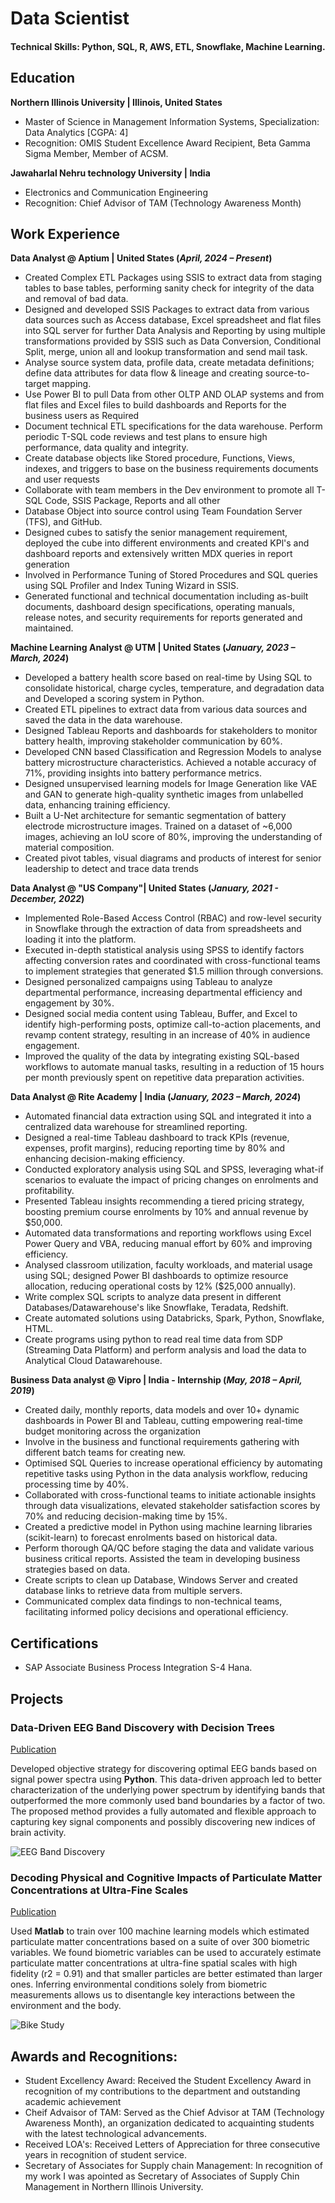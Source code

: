 # Data Scientist

#### Technical Skills: Python, SQL, R, AWS, ETL, Snowflake, Machine Learning.

## Education
**Northern Illinois University | Illinois, United States**
- Master of Science in Management Information Systems, Specialization: Data Analytics [CGPA: 4]
- Recognition: OMIS Student Excellence Award Recipient, Beta Gamma Sigma Member, Member of ACSM.

**Jawaharlal Nehru technology University | India**
- Electronics and Communication Engineering
- Recognition: Chief Advisor of TAM (Technology Awareness Month) 

## Work Experience
**Data Analyst @ Aptium | United States (_April, 2024 – Present_)**									
- Created Complex ETL Packages using SSIS to extract data from staging tables to base tables, performing sanity check for integrity of the data and removal of bad data.
- Designed and developed SSIS Packages to extract data from various data sources such as Access database, Excel spreadsheet and flat files into SQL server for further Data Analysis and Reporting by using multiple transformations provided by SSIS such as Data Conversion, Conditional Split, merge, union all and lookup transformation and send mail task.
- Analyse source system data, profile data, create metadata definitions; define data attributes for data flow & lineage and creating source-to-target mapping.
- Use Power BI to pull Data from other OLTP AND OLAP systems and from flat files and Excel files to build dashboards and Reports for the business users as Required
- Document technical ETL specifications for the data warehouse. Perform periodic T-SQL code reviews and test plans to ensure high performance, data quality and integrity.
- Create database objects like Stored procedure, Functions, Views, indexes, and triggers to base on the business requirements documents and user requests
- Collaborate with team members in the Dev environment to promote all T-SQL Code, SSIS Package, Reports and all other
- Database Object into source control using Team Foundation Server (TFS), and GitHub.
- Designed cubes to satisfy the senior management requirement, deployed the cube into different environments and created KPl's and dashboard reports and extensively written MDX          queries in report generation
- Involved in Performance Tuning of Stored Procedures and SQL queries using SQL Profiler and Index Tuning Wizard in SSIS.
- Generated functional and technical documentation including as-built documents, dashboard design specifications, operating manuals, release notes, and security requirements for reports generated and maintained.

**Machine Learning Analyst @ UTM | United States (_January, 2023 – March, 2024_)**				      
- Developed a battery health score based on real-time by Using SQL to consolidate historical, charge cycles, temperature, and degradation data and Developed a scoring system in Python.
- Created ETL pipelines to extract data from various data sources and saved the data in the data warehouse.
- Designed Tableau Reports and dashboards for stakeholders to monitor battery health, improving stakeholder communication by 60%.
- Developed CNN based Classification and Regression Models to analyse battery microstructure characteristics. Achieved a notable accuracy of 71%, providing insights into battery performance metrics.
- Designed unsupervised learning models for Image Generation like VAE and GAN to generate high-quality synthetic images from unlabelled data, enhancing training efficiency.
- Built a U-Net architecture for semantic segmentation of battery electrode microstructure images. Trained on a dataset of ~6,000 images, achieving an IoU score of 80%, improving the understanding of material composition.
- Created pivot tables, visual diagrams and products of interest for senior leadership to detect and trace data trends

**Data Analyst @ "US Company"| United States (_January, 2021 - December, 2022_)**				      
- Implemented Role-Based Access Control (RBAC) and row-level security in Snowflake through the extraction of data from spreadsheets and loading it into the platform. 
- Executed in-depth statistical analysis using SPSS to identify factors affecting conversion rates and coordinated with cross-functional teams to implement strategies that generated $1.5 million through conversions.
- Designed personalized campaigns using Tableau to analyze departmental performance, increasing departmental efficiency and engagement by 30%.
- Designed social media content using Tableau, Buffer, and Excel to identify high-performing posts, optimize call-to-action placements, and revamp content strategy, resulting in an increase of 40% in audience engagement.
- Improved the quality of the data by integrating existing SQL-based workflows to automate manual tasks, resulting in a reduction of 15 hours per month previously spent on repetitive data preparation activities.

**Data Analyst @ Rite Academy | India (_January, 2023 – March, 2024_)**				      
- Automated financial data extraction using SQL and integrated it into a centralized data warehouse for streamlined reporting.
- Designed a real-time Tableau dashboard to track KPIs (revenue, expenses, profit margins), reducing reporting time by 80% and enhancing decision-making efficiency.
- Conducted exploratory analysis using SQL and SPSS, leveraging what-if scenarios to evaluate the impact of pricing changes on enrolments and profitability.
- Presented Tableau insights recommending a tiered pricing strategy, boosting premium course enrolments by 10% and annual revenue by $50,000.
- Automated data transformations and reporting workflows using Excel Power Query and VBA, reducing manual effort by 60% and improving efficiency.
- Analysed classroom utilization, faculty workloads, and material usage using SQL; designed Power BI dashboards to optimize resource allocation, reducing operational costs by 12% ($25,000 annually).
- Write complex SQL scripts to analyze data present in different Databases/Datawarehouse's like Snowflake, Teradata, Redshift.
- Create automated solutions using Databricks, Spark, Python, Snowflake, HTML.
- Create programs using python to read real time data from SDP (Streaming Data Platform) and perform analysis and load the data to Analytical Cloud Datawarehouse.

**Business Data analyst @ Vipro | India - Internship  (_May, 2018 – April, 2019_)**				      
- Created daily, monthly reports, data models and over 10+ dynamic dashboards in Power BI and Tableau, cutting empowering real-time budget monitoring across the organization
- Involve in the business and functional requirements gathering with different batch teams for creating new.
- Optimised SQL Queries to increase operational efficiency by automating repetitive tasks using Python in the data analysis workflow, reducing processing time by 40%.
- Collaborated with cross-functional teams to initiate actionable insights through data visualizations, elevated stakeholder satisfaction scores by 70% and reducing decision-making time by 15%.
- Created a predictive model in Python using machine learning libraries (scikit-learn) to forecast enrolments based on historical data.
- Perform thorough QA/QC before staging the data and validate various business critical reports. Assisted the team in developing business strategies based on data.
- Create scripts to clean up Database, Windows Server and created database links to retrieve data from multiple servers.
- Communicated complex data findings to non-technical teams, facilitating informed policy decisions and operational efficiency.

## Certifications
- SAP Associate Business Process Integration S-4 Hana. 


## Projects
### Data-Driven EEG Band Discovery with Decision Trees
[Publication](https://www.mdpi.com/1424-8220/22/8/3048)

Developed objective strategy for discovering optimal EEG bands based on signal power spectra using **Python**. This data-driven approach led to better characterization of the underlying power spectrum by identifying bands that outperformed the more commonly used band boundaries by a factor of two. The proposed method provides a fully automated and flexible approach to capturing key signal components and possibly discovering new indices of brain activity.

![EEG Band Discovery](/assets/img/eeg_band_discovery.jpeg)

### Decoding Physical and Cognitive Impacts of Particulate Matter Concentrations at Ultra-Fine Scales
[Publication](https://www.mdpi.com/1424-8220/22/11/4240)

Used **Matlab** to train over 100 machine learning models which estimated particulate matter concentrations based on a suite of over 300 biometric variables. We found biometric variables can be used to accurately estimate particulate matter concentrations at ultra-fine spatial scales with high fidelity (r2 = 0.91) and that smaller particles are better estimated than larger ones. Inferring environmental conditions solely from biometric measurements allows us to disentangle key interactions between the environment and the body.

![Bike Study](/assets/img/bike_study.jpeg)

## Awards and Recognitions:
- Student Excellency Award: Received the Student Excellency Award in recognition of my contributions to the department and outstanding academic achievement
- Cheif Advaisor of TAM: Served as the Chief Advisor at TAM (Technology Awareness Month), an organization dedicated to acquainting students with the latest technological advancements.
- Received LOA's: Received Letters of Appreciation for three consecutive years in recognition of student service.
- Secretary of Associates for Supply chain Management: In recognition of my work I was apointed as Secretary of Associates of Supply Chin Management in Northern Illinois University.

